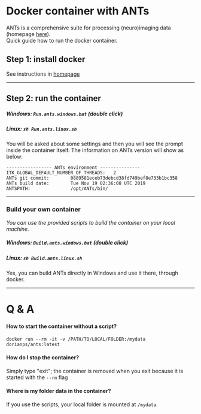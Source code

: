 # Docker container with ANTs
ANTs is a comprehensive suite for processing (neuro)imaging data (homepage [here](https://github.com/ANTsX/ANTs)).   
Quick guide how to run the docker container.

## Step 1: install docker
See instructions in [homepage](https://github.com/dorianps/docker)

----

## Step 2: run the container
##### Windows: `Run.ants.windows.bat` (double click)
##### Linux: `sh Run.ants.linux.sh`
You will be asked about some settings and then you will see the prompt inside the container itself. The information on ANTs version will show as below:
```
----------------- ANTs environment ---------------
ITK_GLOBAL_DEFAULT_NUMBER_OF_THREADS:   2
ANTs git commit:        0889581eceb73debcd38fd749bef8e733b1bc358
ANTs build date:        Tue Nov 19 02:36:08 UTC 2019
ANTSPATH:               /opt/ANTs/bin/
```

----

### Build your own container
*You can use the provided scripts to build the container on your local machine.*   
##### Windows: `Build.ants.windows.bat` (double click)
##### Linux: `sh Build.ants.linux.sh`

Yes, you can build ANTs directly in Windows and use it there, through docker.

---- 

# Q & A
   
#### How to start the container without a script?
```
docker run --rm -it -v /PATH/TO/LOCAL/FOLDER:/mydata dorianps/ants:latest
```

#### How do I stop the container?
Simply type "exit"; the container is removed when you exit because it is started with the `--rm` flag 

#### Where is my folder data in the container?
If you use the scripts, your local folder is mounted at `/mydata`.
